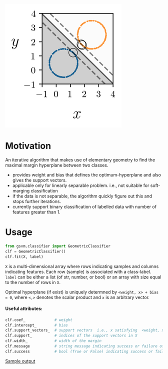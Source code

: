 ![svm](doc/fig/circles_margin.png)
# Motivation
An iterative algorithm that makes use of elementary geometry to find the maximal margin hyperplane between two classes.

- provides weight and bias that defines the optimum-hyperplane and also gives the support vectors.
- applicable only for linearly separable problem. i.e., not suitable for soft-marging classification
- if the data is not separable, the algorithm quickly figure out this and stops further iterations. 
- currently support binary classification of labelled data with number of features greater than 1.

# Usage

```python
from gsvm.classifier import GeometricClassifier
clf = GeometricClassifier()
clf.fit(X, label)
```

`X` is a multi-dimensional array where rows indicating samples and columns indicating features. Each row (sample) is associated with a class-label. `label` can be either a list (of str, number, or bool) or an array with size equal to the number of rows in `X`. 

Optimal hyperplane (if exist) is uniquely determned by `<weight, x> + bias = 0`, where `<,>` denotes the scalar product and `x` is an arbitrary vector.

#### Useful attributes: 
```python
clf.coef_             # weight
clf.intercept_        # bias
clf.support_vectors_  # support vectors  i.e., x satisfying  <weight, x> + bias = 1 or -1
clf.support_          # indices of the support vectors in X
clf.width_            # width of the margin
clf.message           # string message indicating success or failure of the computation.
clf.success           # bool (True or False) indicating success or failure of the computation.
```

[Sample output](sample_output.md)
